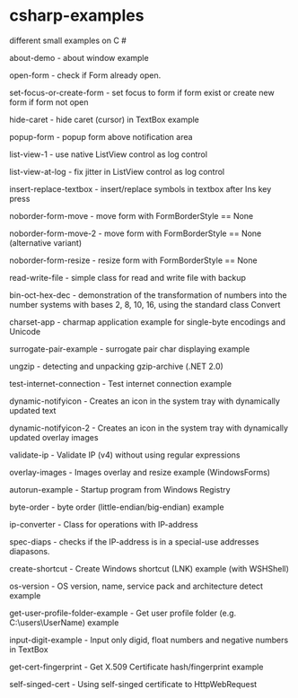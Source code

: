 # csharp-examples
different small examples on C #

about-demo - about window example

open-form - check if Form already open.

set-focus-or-create-form - set focus to form if form exist or create new form 
			   if form not open

hide-caret - hide caret (cursor) in TextBox example

popup-form - popup form above notification area

list-view-1 - use native ListView control as log control

list-view-at-log - fix jitter in ListView control as log control

insert-replace-textbox - insert/replace symbols in textbox after Ins key press

noborder-form-move  - move form with FormBorderStyle == None  

noborder-form-move-2  - move form with FormBorderStyle == None (alternative variant)

noborder-form-resize  - resize form with FormBorderStyle == None

read-write-file - simple class for read and write file with backup

bin-oct-hex-dec - demonstration of the transformation of numbers 
		  into the number systems with bases 
		  2, 8, 10, 16, using the standard class Convert

charset-app - charmap application example for single-byte encodings and Unicode

surrogate-pair-example - surrogate pair char displaying example

ungzip - detecting and unpacking gzip-archive (.NET 2.0)

test-internet-connection - Test internet connection example

dynamic-notifyicon - Creates an icon in the system tray with dynamically updated 
		     text

dynamic-notifyicon-2 - Creates an icon in the system tray with dynamically updated 
		     overlay images

validate-ip - Validate IP (v4) without using regular expressions

overlay-images - Images overlay and resize example (WindowsForms)

autorun-example - Startup program from Windows Registry

byte-order - byte order (little-endian/big-endian) example

ip-converter - Class for operations with IP-address

spec-diaps - checks if the IP-address is in a special-use addresses diapasons.

create-shortcut - Create Windows shortcut (LNK) example (with WSHShell)

os-version - OS version, name, service pack and architecture detect example

get-user-profile-folder-example - Get user profile folder (e.g. C:\users\UserName) example

input-digit-example - Input only digid, float numbers and negative numbers in TextBox

get-cert-fingerprint - Get X.509 Certificate hash/fingerprint example

self-singed-cert - Using self-singed certificate to HttpWebRequest